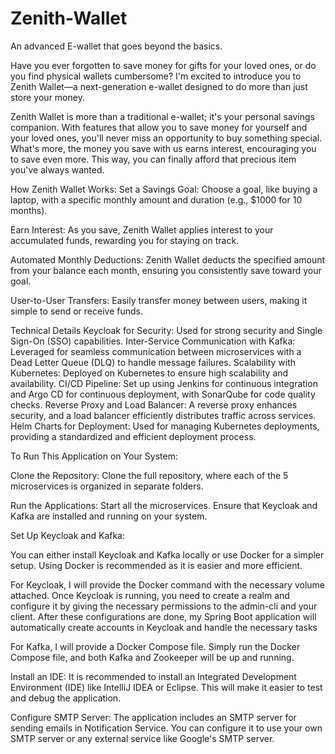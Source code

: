 # Zenith-Wallet
An advanced E-wallet that goes beyond the basics.

Have you ever forgotten to save money for gifts for your loved ones, or do you find physical wallets cumbersome? I'm excited to introduce you to Zenith Wallet—a next-generation e-wallet designed to do more than just store your money.

Zenith Wallet is more than a traditional e-wallet; it's your personal savings companion. With features that allow you to save money for yourself and your loved ones, you'll never miss an opportunity to buy something special. What's more, the money you save with us earns interest, encouraging you to save even more. This way, you can finally afford that precious item you've always wanted.

How Zenith Wallet Works:
Set a Savings Goal: Choose a goal, like buying a laptop, with a specific monthly amount and duration (e.g., $1000 for 10 months).

Earn Interest: As you save, Zenith Wallet applies interest to your accumulated funds, rewarding you for staying on track.

Automated Monthly Deductions: Zenith Wallet deducts the specified amount from your balance each month, ensuring you consistently save toward your goal.

User-to-User Transfers: Easily transfer money between users, making it simple to send or receive funds.

Technical Details
Keycloak for Security: Used for strong security and Single Sign-On (SSO) capabilities.
Inter-Service Communication with Kafka: Leveraged for seamless communication between microservices with a Dead Letter Queue (DLQ) to handle message failures.
Scalability with Kubernetes: Deployed on Kubernetes to ensure high scalability and availability.
CI/CD Pipeline: Set up using Jenkins for continuous integration and Argo CD for continuous deployment, with SonarQube for code quality checks.
Reverse Proxy and Load Balancer: A reverse proxy enhances security, and a load balancer efficiently distributes traffic across services.
Helm Charts for Deployment: Used for managing Kubernetes deployments, providing a standardized and efficient deployment process.

To Run This Application on Your System:

Clone the Repository: Clone the full repository, where each of the 5 microservices is organized in separate folders.

Run the Applications: Start all the microservices. Ensure that Keycloak and Kafka are installed and running on your system.

Set Up Keycloak and Kafka:

You can either install Keycloak and Kafka locally or use Docker for a simpler setup. Using Docker is recommended as it is easier and more efficient.

For Keycloak, I will provide the Docker command with the necessary volume attached. Once Keycloak is running, you need to create a realm and configure it by giving the necessary permissions to the admin-cli and your client. After these configurations are done, my Spring Boot application will automatically create accounts in Keycloak and handle the necessary tasks

For Kafka, I will provide a Docker Compose file. Simply run the Docker Compose file, and both Kafka and Zookeeper will be up and running.

Install an IDE: It is recommended to install an Integrated Development Environment (IDE) like IntelliJ IDEA or Eclipse. This will make it easier to test and debug the application.

Configure SMTP Server: The application includes an SMTP server for sending emails in Notification Service. You can configure it to use your own SMTP server or any external service like Google's SMTP server.
